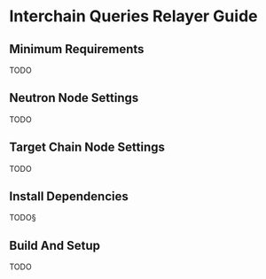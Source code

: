 # Interchain Queries Relayer Guide

## Minimum Requirements
TODO

## Neutron Node Settings
TODO

## Target Chain Node Settings
TODO

## Install Dependencies
TODO§

## Build And Setup
TODO